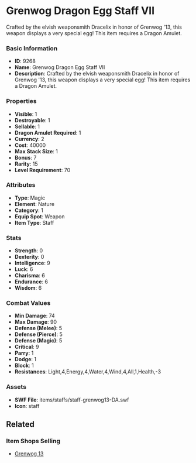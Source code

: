 # Grenwog Dragon Egg Staff VII

Crafted by the elvish weaponsmith Dracelix in honor of Grenwog '13, this weapon displays a very special egg! This item requires a Dragon Amulet.

### Basic Information

- **ID**: 9268
- **Name**: Grenwog Dragon Egg Staff VII
- **Description**: Crafted by the elvish weaponsmith Dracelix in honor of Grenwog &#039;13, this weapon displays a very special egg! This item requires a Dragon Amulet.

### Properties

- **Visible**: 1
- **Destroyable**: 1
- **Sellable**: 1
- **Dragon Amulet Required**: 1
- **Currency**: 2
- **Cost**: 40000
- **Max Stack Size**: 1
- **Bonus**: 7
- **Rarity**: 15
- **Level Requirement**: 70

### Attributes

- **Type**: Magic
- **Element**: Nature
- **Category**: 1
- **Equip Spot**: Weapon
- **Item Type**: Staff

### Stats

- **Strength**: 0
- **Dexterity**: 0
- **Intelligence**: 9
- **Luck**: 6
- **Charisma**: 6
- **Endurance**: 6
- **Wisdom**: 6

### Combat Values

- **Min Damage**: 74
- **Max Damage**: 90
- **Defense (Melee)**: 5
- **Defense (Pierce)**: 5
- **Defense (Magic)**: 5
- **Critical**: 9
- **Parry**: 1
- **Dodge**: 1
- **Block**: 1
- **Resistances**: Light,4,Energy,4,Water,4,Wind,4,All,1,Health,-3

### Assets

- **SWF File**: items/staffs/staff-grenwog13-DA.swf
- **Icon**: staff

## Related

### Item Shops Selling

- [Grenwog 13](../item-shops/320-grenwog-13.md)

